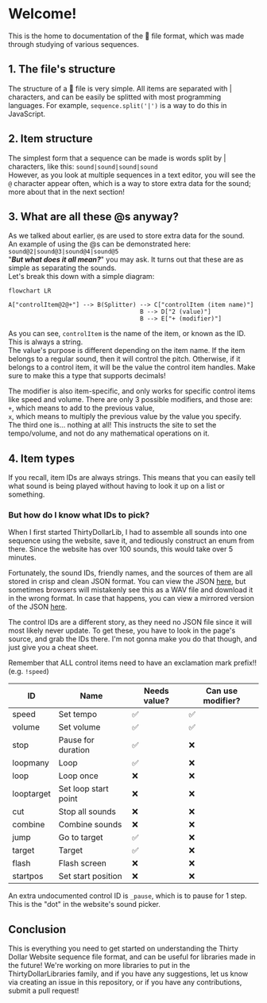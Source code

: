 # Welcome!
This is the home to documentation of the 🗿 file format, which was made through studying of various sequences.

## 1. The file's structure
The structure of a 🗿 file is very simple. All items are separated with | characters, and can be easily be splitted with most programming languages. For example, `sequence.split('|')` is a way to do this in JavaScript.

## 2. Item structure
The simplest form that a sequence can be made is words split by | characters, like this: `sound|sound|sound|sound` \
However, as you look at multiple sequences in a text editor, you will see the `@` character appear often, which is a way to store extra data for the sound; more about that in the next section!

## 3. What are all these @s anyway?
As we talked about earlier, `@`s are used to store extra data for the sound. \
An example of using the @s can be demonstrated here: `sound@2|sound@3|sound@4|sound@5` \
"***But what does it all mean?***" you may ask. It turns out that these are as simple as separating the sounds. \
Let's break this down with a simple diagram:
```mermaid
flowchart LR

A["controlItem@2@+"] --> B(Splitter) --> C["controlItem (item name)"]
                                     B --> D["2 (value)"]
                                     B --> E["+ (modifier)"]
```
As you can see, `controlItem` is the name of the item, or known as the ID. This is always a string. \
The value's purpose is different depending on the item name. If the item belongs to a regular sound, then it will control the pitch. Otherwise, if it belongs to a control item, it will be the value the control item handles. Make sure to make this a type that supports decimals!

The modifier is also item-specific, and only works for specific control items like speed and volume. There are only 3 possible modifiers, and those are: \
`+`, which means to add to the previous value, \
`x`, which means to multiply the previous value by the value you specify. \
The third one is... nothing at all! This instructs the site to set the tempo/volume, and not do any mathematical operations on it.

## 4. Item types
If you recall, item IDs are always strings. This means that you can easily tell what sound is being played without having to look it up on a list or something.

### But how do I know what IDs to pick?
When I first started ThirtyDollarLib, I had to assemble all sounds into one sequence using the website, save it, and tediously construct an enum from there. Since the website has over 100 sounds, this would take over 5 minutes.

Fortunately, the sound IDs, friendly names, and the sources of them are all stored in crisp and clean JSON format. You can view the JSON [here](https://thirtydollar.website/sounds.json), but sometimes browsers will mistakenly see this as a WAV file and download it in the wrong format. In case that happens, you can view a mirrored version of the JSON [here](https://github.com/ThirtyDollarLibraries/docs/blob/main/sounds.json).

The control IDs are a different story, as they need no JSON file since it will most likely never update. To get these, you have to look in the page's source, and grab the IDs there. I'm not gonna make you do that though, and just give you a cheat sheet.

Remember that ALL control items need to have an exclamation mark prefix!! (e.g. `!speed`)

| ID         | Name                 | Needs value? | Can use modifier? |
|------------|----------------------|--------------|-------------------|
| speed      | Set tempo            | ✅            | ✅                 |
| volume     | Set volume           | ✅            | ✅                 |
| stop       | Pause for duration   | ✅            | ❌                 |
| loopmany   | Loop                 | ✅            | ❌                 |
| loop       | Loop once            | ❌            | ❌                 |
| looptarget | Set loop start point | ❌            | ❌                 |
| cut        | Stop all sounds      | ❌            | ❌                 |
| combine    | Combine sounds       | ❌            | ❌                 |
| jump       | Go to target         | ✅            | ❌                 |
| target     | Target               | ✅            | ❌                 |
| flash      | Flash screen         | ❌            | ❌                 |
| startpos   | Set start position   | ❌            | ❌                 |

An extra undocumented control ID is `_pause`, which is to pause for 1 step. This is the "dot" in the website's sound picker.

## Conclusion
This is everything you need to get started on understanding the Thirty Dollar Website sequence file format, and can be useful for libraries made in the future! We're working on more libraries to put in the ThirtyDollarLibraries family, and if you have any suggestions, let us know via creating an issue in this repository, or if you have any contributions, submit a pull request!
